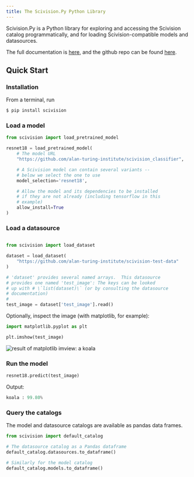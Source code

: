 ```yaml
---
title: The Scivision.Py Python Library
---
```


Scivision.Py is a Python library for exploring and accessing the Scivision catalog programmatically, and for loading Scivision-compatible models and datasources.

The full documentation is [here](https://scivision.readthedocs.io/en/latest/), and the github repo can be found [here](https://github.com/alan-turing-institute/scivision).

## Quick Start

### Installation

From a terminal, run

```bash
$ pip install scivision
```

### Load a model

```python
from scivision import load_pretrained_model

resnet18 = load_pretrained_model(
    # The model URL
    "https://github.com/alan-turing-institute/scivision_classifier",

    # A Scivision model can contain several variants --
    # below we select the one to use
    model_selection='resnet18',

    # Allow the model and its dependencies to be installed
    # if they are not already (including tensorflow in this
    # example)
    allow_install=True
)
```

### Load a datasource

```python

from scivision import load_dataset

dataset = load_dataset(
    "https://github.com/alan-turing-institute/scivision-test-data"
)

# 'dataset' provides several named arrays.  This datasource
# provides one named 'test_image': The keys can be looked
# up with # \`list(dataset)\` (or by consulting the datasource
# documentation)
#
test_image = dataset['test_image'].read()

```

Optionally, inspect the image (with matplotlib, for example):

```python
import matplotlib.pyplot as plt

plt.imshow(test_image)
```

![result of matplotlib imview: a koala](/koala-imview.webp)

### Run the model

```python
resnet18.predict(test_image)
```

Output:

```python
koala : 99.80%
```

### Query the catalogs

The model and datasource catalogs are available as pandas data frames.

```python
from scivision import default_catalog

# The datasource catalog as a Pandas dataframe
default_catalog.datasources.to_dataframe()

# Similarly for the model catalog
default_catalog.models.to_dataframe()
```
